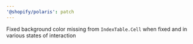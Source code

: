 ```yaml
---
'@shopify/polaris': patch
---
```


Fixed background color missing from `IndexTable.Cell` when fixed and in various states of interaction
